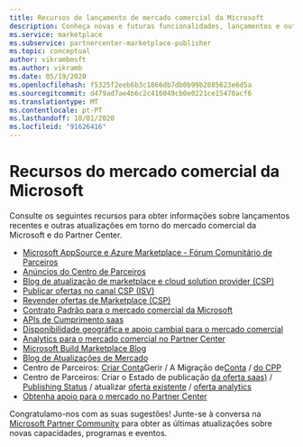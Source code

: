 ```yaml
---
title: Recursos de lançamento de mercado comercial da Microsoft
description: Conheça novas e futuras funcionalidades, lançamentos e outras atualizações para o mercado comercial
ms.service: marketplace
ms.subservice: partnercenter-marketplace-publisher
ms.topic: conceptual
author: vikrambmsft
ms.author: vikramb
ms.date: 05/19/2020
ms.openlocfilehash: f5325f2eeb6b3c1866db7db0b99b2885623e6d5a
ms.sourcegitcommit: d479ad7ae4b6c2c416049cb0e0221ce15470acf6
ms.translationtype: MT
ms.contentlocale: pt-PT
ms.lasthandoff: 10/01/2020
ms.locfileid: "91626416"
---
```

# <a name="microsoft-commercial-marketplace-resources"></a>Recursos do mercado comercial da Microsoft

Consulte os seguintes recursos para obter informações sobre lançamentos recentes e outras atualizações em torno do mercado comercial da Microsoft e do Partner Center.

* [Microsoft AppSource e Azure Marketplace - Fórum Comunitário de Parceiros ](https://www.microsoftpartnercommunity.com/t5/Microsoft-AppSource-and-Azure/bd-p/2222)
* [Anúncios do Centro de Parceiros](/partner-center/announcements/)
* [Blog de atualização de marketplace e cloud solution provider (CSP)](https://aka.ms/marketplacemarchupdateblog)
* [Publicar ofertas no canal CSP (ISV)](./cloud-solution-providers.md)
* [Revender ofertas de Marketplace (CSP)](https://aka.ms/marketplaceincsp)
* [Contrato Padrão para o mercado comercial da Microsoft](./standard-contract.md)
* [APIs de Cumprimento saas](./partner-center-portal/pc-saas-fulfillment-apis.md)
* [Disponibilidade geográfica e apoio cambial para o mercado comercial](marketplace-geo-availability-currencies.md)
* [Analytics para o mercado comercial no Partner Center](partner-center-portal/analytics.md)
* [Microsoft Build Marketplace Blog](https://aka.ms/marketplacebuildblog)
* [Blog de Atualizações de Mercado](https://azure.microsoft.com/blog/microsoft-commercial-marketplace-updates-may-2019/)
* Centro de Parceiros: [Criar Conta](partner-center-portal/create-account.md)Gerir  /  A Migração de[Conta](partner-center-portal/manage-account.md)  /  [do CPP](partner-center-portal/account-migration-from-cpp-to-pc.md)
* Centro de Parceiros: Criar o Estado de publicação [da oferta saas)](partner-center-portal/create-new-saas-offer.md)  /  [Publishing Status](partner-center-portal/publishing-status.md) / atualizar [oferta existente](partner-center-portal/update-existing-offer.md)  /  [oferta analytics](partner-center-portal/analytics.md)
* [Obtenha apoio para o mercado no Partner Center](partner-center-portal/support.md)

Congratulamo-nos com as suas sugestões! Junte-se à conversa na [Microsoft Partner Community](https://www.microsoftpartnercommunity.com/) para obter as últimas atualizações sobre novas capacidades, programas e eventos.
